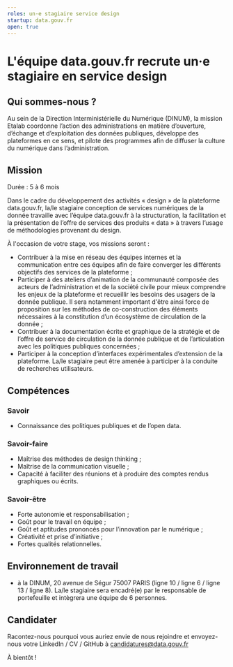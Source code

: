 ```yaml
---
roles: un·e stagiaire service design
startup: data.gouv.fr
open: true
---
```


# L'équipe data.gouv.fr recrute un·e stagiaire en service design

## Qui sommes-nous ?

Au sein de la Direction Interministérielle du Numérique (DINUM), la mission Etalab coordonne l’action des administrations en matière d’ouverture, d’échange et d’exploitation des données publiques, développe des plateformes en ce sens, et pilote des programmes afin de diffuser la culture du numérique dans l’administration.


## Mission

Durée : 5 à 6 mois

Dans le cadre du développement des activités « design » de la plateforme data.gouv.fr, la/le stagiaire conception de services numériques de la donnée travaille avec l’équipe data.gouv.fr à la structuration, la facilitation et la présentation de l’offre de services des produits « data » à travers l’usage de méthodologies provenant du design.

À l'occasion de votre stage, vos missions seront :

 - Contribuer à la mise en réseau des équipes internes et la communication entre ces équipes afin de faire converger les différents objectifs des services de la plateforme ;
- Participer à des ateliers d’animation de la communauté composée des acteurs de l’administration et de la société civile pour mieux comprendre les enjeux de la plateforme et recueillir les besoins des usagers de la donnée publique. Il sera notamment important d'être ainsi force de proposition sur les méthodes de co-construction des éléments nécessaires à la constitution d’un écosystème de circulation de la donnée ;
- Contribuer à la documentation écrite et graphique de la stratégie et de l’offre de service de circulation de la donnée publique et de l’articulation avec les politiques publiques concernées ;
- Participer à la conception d’interfaces expérimentales d’extension de la plateforme. La/le stagiaire peut être amenée à participer à la conduite de recherches utilisateurs.

## Compétences

### Savoir
- Connaissance des politiques publiques et de l’open data.

### Savoir-faire
- Maîtrise des méthodes de design thinking ;
- Maîtrise de la communication visuelle ;
- Capacité à faciliter des réunions et à produire des comptes rendus graphiques ou écrits.

### Savoir-être
- Forte autonomie et responsabilisation ;
- Goût pour le travail en équipe ;
- Goût et aptitudes prononcés pour l’innovation par le numérique ;
- Créativité et prise d’initiative ;
- Fortes qualités relationnelles.


## Environnement de travail

- à la DINUM, 20 avenue de Ségur 75007 PARIS (ligne 10 / ligne 6 / ligne 13 / ligne 8). La/le stagiaire sera encadré(e) par le responsable de portefeuille et intègrera une équipe de 6 personnes.

## Candidater

Racontez-nous pourquoi vous auriez envie de nous rejoindre et envoyez-nous votre LinkedIn / CV / GitHub à candidatures@data.gouv.fr

À bientôt !
